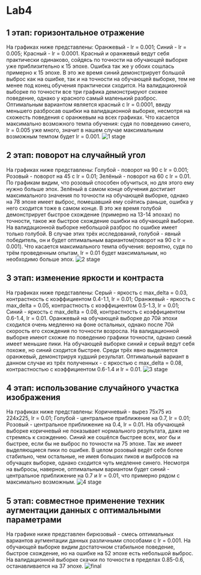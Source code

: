 # Lab4
## 1 этап: горизонтальное отражение
На графиках ниже представлены: 
Оранжевый - lr = 0.001; Синий - lr = 0.005; Красный - lr = 0.0001.
Красный и оранжевый ведут себя практически одинаково, сойдясь по точности на обучающей выборке уже приблизительно к 15 эпохе. Ошибка так же у обоих сошлась примерно к 15 эпохе. В это же время синий демонстрирует большой выброс как на ошибке, так и на точности на обучающей выборке, тем не менее под конец обучения практически сходится. На валидационной выборке по точности все три графика демонстрируют схожее поведение, однако у красного самый маленький разброс. 
Оптимальным вариантом является красный с lr = 0.0001, ввиду меньшего разбросав ошибки на валидационной выборке, несмотря на схожесть поведения с оранжевым на всех графиках. Что касается максимально возможного темпа обучения: судя по поведению синего, lr = 0.005 уже много, значит в нашем случае максимальным возможным темпом будет lr = 0.001.
![1 stage](1stage4.jpg)

## 2 этап: поворот на случайный угол
На графиках ниже представлены:
Голубой - поворот на 90 с lr = 0.001; Розовый - поворот на 45 с lr = 0.01; Зелёный - поворот на 60 с lr = 0.01.
По графикам видим, что розовый способен обучиться, но для этого ему нужно больше эпох. Зелёный в самом конце обучения достигает максимального значения по точности на обучающей выборке, однако на 78 эпохе имеет выброс, помешавший ему сойтись раньше, ошибка у него сходится тоже в самом конце. В это же время голубой демонстрирует быстрое схождение (примерно на 13-14 эпохах) по точности, такое же быстрое схождение ошибки на обучающей выборке. На валидационной выборке небольшой разброс по ошибке имеет только голубой.
В случае этих трёх исследований, голубой - явный победитель, он и будет оптимальным вариантом(поворот на 90 с lr = 0.001). Что касается максимального темпа обучения: вероятно, судя по трём проведенным опытам, lr = 0.01 будет максимальным, но необходимо больше эпох.
![2 stage](2stage4.jpg)

## 3 этап: изменение яркости и контраста
На графиках ниже представлены:
Серый - яркость с max_delta = 0.03, контрастность с коэффициентом 0.4-1.1, lr = 0.01; 
Оранжевый - яркость с max_delta = 0.05, контрастность с коэффициентом 0.5-1.3, lr = 0.01;
Синий - яркость с max_delta = 0.08, контрастность с коэффициентом 0.6-1.4, lr = 0.01.
Оранжевый на обучающей выборке до 70й эпохи сходился очень медленно на фоне остальных, однако после 70й скорость его схождения по точности возросла. На валидационной выборке имеют схожие по поведению графики точности, однако синий имеет меньшие пики. На обучающей выборке синий и серый ведут себя похоже, но синий сходится быстрее. Среди трёх явно выделяется оранжевый, демонстрируя худший результат. 
Оптимальный вариант в данном случае из трёх полученных - с яркостью с max_delta = 0.08, контрастностью с коэффициентом 0.6-1.4 и lr = 0.01.
![3 stage](3stage4.jpg)

## 4 этап: использование случайного участка изображения
На графиках ниже представлены:
Коричневый - вырез 75х75 из 224х225, lr = 0.01; Голубой - центральное приближение на 0.7, lr = 0.01; Розовый - центральное приближение на 0.4, lr = 0.01.
На обучающей выборке коричневый не показывает нормального результата, даже не стремясь к схождению. Синий же сошёлся быстрее всех, мог бы и быстрее, если бы не выброс по точности на 75 эпохе. Так же имеет выделяющиеся пики по ошибке. В целом розовый ведёт себя более стабильно, чем остальные, не имея больших пиков и выбросов на обучащех выборке, однако сходится чуть медленне синего. Несмотря на выбросы, наверное, оптимальным вариантом будет синий - центральное приближение на 0.7 и lr = 0.01, что примерно рядом с максимально возможным.
![4 stage](4stage4.jpg)

## 5 этап: совместное применение техник аугментации данных с оптимальными параметрами
На графике ниже представлен бирюзовый - смесь оптимальных вариантов аугментации данных различными способами с lr = 0.001.
На обучающей выборке видим достаточном стабильное поведение, быстрое схождение, но на ошибке на 52 эпохе есть небольшой выброс.
На валидационной выборке скачки по точности в пределах 0.85-0.6, останавливается на 37 эпохе.
![final](final.jpg)
